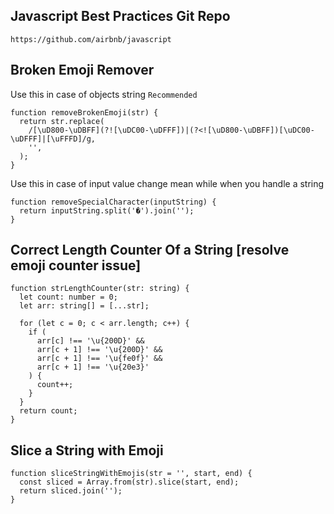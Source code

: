 ## Javascript Best Practices Git Repo
```
https://github.com/airbnb/javascript
```

## Broken Emoji Remover
Use this in case of objects string `Recommended`
```
function removeBrokenEmoji(str) {
  return str.replace(
    /[\uD800-\uDBFF](?![\uDC00-\uDFFF])|(?<![\uD800-\uDBFF])[\uDC00-\uDFFF]|[\uFFFD]/g,
    '',
  );
}
```
Use this in case of input value change mean while when you handle a string
```
function removeSpecialCharacter(inputString) {
  return inputString.split('�').join('');
}
```

## Correct Length Counter Of a String [resolve emoji counter issue]
```
function strLengthCounter(str: string) {
  let count: number = 0;
  let arr: string[] = [...str];

  for (let c = 0; c < arr.length; c++) {
    if (
      arr[c] !== '\u{200D}' &&
      arr[c + 1] !== '\u{200D}' &&
      arr[c + 1] !== '\u{fe0f}' &&
      arr[c + 1] !== '\u{20e3}'
    ) {
      count++;
    }
  }
  return count;
}
```

## Slice a String with Emoji
```
function sliceStringWithEmojis(str = '', start, end) {
  const sliced = Array.from(str).slice(start, end);
  return sliced.join('');
}
```
